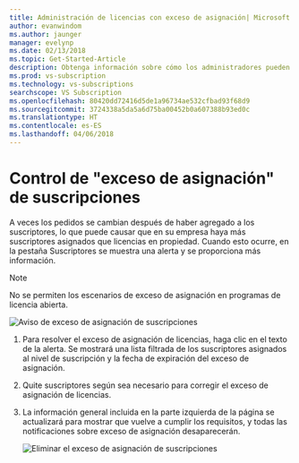 ```yaml
---
title: Administración de licencias con exceso de asignación| Microsoft Docs
author: evanwindom
ms.author: jaunger
manager: evelynp
ms.date: 02/13/2018
ms.topic: Get-Started-Article
description: Obtenga información sobre cómo los administradores pueden resolver el exceso de asignación de suscripciones
ms.prod: vs-subscription
ms.technology: vs-subscriptions
searchscope: VS Subscription
ms.openlocfilehash: 80420dd72416d5de1a96734ae532cfbad93f68d9
ms.sourcegitcommit: 3724338a5da5a6d75ba00452b0a607388b93ed0c
ms.translationtype: HT
ms.contentlocale: es-ES
ms.lasthandoff: 04/06/2018
---
```

# <a name="handling-over-claimed-subscriptions"></a>Control de "exceso de asignación" de suscripciones

A veces los pedidos se cambian después de haber agregado a los suscriptores, lo que puede causar que en su empresa haya más suscriptores asignados que licencias en propiedad. Cuando esto ocurre, en la pestaña Suscriptores se muestra una alerta y se proporciona más información. 

> [!NOTE] 
> No se permiten los escenarios de exceso de asignación en programas de licencia abierta.

 ![Aviso de exceso de asignación de suscripciones](_img\over-claimed\over-claimed-alert.png)

1.  Para resolver el exceso de asignación de licencias, haga clic en el texto de la alerta. Se mostrará una lista filtrada de los suscriptores asignados al nivel de suscripción y la fecha de expiración del exceso de asignación. 

2.  Quite suscriptores según sea necesario para corregir el exceso de asignación de licencias. 

3.  La información general incluida en la parte izquierda de la página se actualizará para mostrar que vuelve a cumplir los requisitos, y todas las notificaciones sobre exceso de asignación desaparecerán. 

    ![Eliminar el exceso de asignación de suscripciones](_img\over-claimed\delete-over-claimed.png)